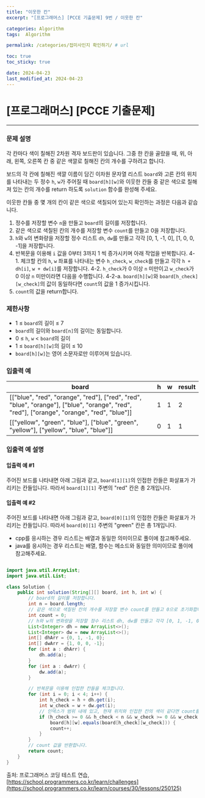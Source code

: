 ```yaml
---
title: "이웃한 칸"
excerpt: "[프로그래머스] [PCCE 기출문제] 9번 / 이웃한 칸"

categories: Algorithm
tags:  Algorithm

permalink: /categories/접미사인지 확인하기/ # url

toc: true
toc_sticky: true

date: 2024-04-23
last_modified_at: 2024-04-23
---
```


# [프로그래머스] [PCCE 기출문제]

---

### 문제 설명
각 칸마다 색이 칠해진 2차원 격자 보드판이 있습니다. 그중 한 칸을 골랐을 때, 위, 아래, 왼쪽, 오른쪽 칸 중 같은 색깔로 칠해진 칸의 개수를 구하려고 합니다.

보드의 각 칸에 칠해진 색깔 이름이 담긴 이차원 문자열 리스트 `board`와 고른 칸의 위치를 나타내는 두 정수 `h`, `w`가 주어질 때 `board[h][w]`와 이웃한 칸들 중 같은 색으로 칠해져 있는 칸의 개수를 return 하도록 `solution` 함수를 완성해 주세요.

이웃한 칸들 중 몇 개의 칸이 같은 색으로 색칠되어 있는지 확인하는 과정은 다음과 같습니다.

1. 정수를 저장할 변수 `n`을 만들고 `board`의 길이를 저장합니다.
2. 같은 색으로 색칠된 칸의 개수를 저장할 변수 `count`를 만들고 0을 저장합니다.
3. `h`와 `w`의 변화량을 저장할 정수 리스트 `dh`, `dw`를 만들고 각각 [0, 1, -1, 0], [1, 0, 0, -1]을 저장합니다.
4. 반복문을 이용해 `i` 값을 0부터 3까지 1 씩 증가시키며 아래 작업을 반복합니다.
    4-1. 체크할 칸의 `h`, `w` 좌표를 나타내는 변수 `h_check`, `w_check`를 만들고 각각 `h + dh[i]`, `w + dw[i]`를 저장합니다.
    4-2. `h_check`가 0 이상 `n` 미만이고 `w_check`가 0 이상 `n` 미만이라면 다음을 수행합니다.
        4-2-a. `board[h][w]`와 `board[h_check][w_check]`의 값이 동일하다면 `count`의 값을 1 증가시킵니다.
5. `count`의 값을 return합니다.

### 제한사항
- 1 ≤ `board`의 길이 ≤ 7
- `board`의 길이와 `board[n]`의 길이는 동일합니다.
- 0 ≤ `h`, `w` < `board`의 길이
- 1 ≤ `board[h][w]`의 길이 ≤ 10
- `board[h][w]`는 영어 소문자로만 이루어져 있습니다.

### 입출력 예

| board                                                                                      | h | w | result |
|---------------------------------------------------------------------------------------------|---|---|--------|
| [["blue", "red", "orange", "red"], ["red", "red", "blue", "orange"], ["blue", "orange", "red", "red"], ["orange", "orange", "red", "blue"]] | 1 | 1 | 2      |
| [["yellow", "green", "blue"], ["blue", "green", "yellow"], ["yellow", "blue", "blue"]]     | 0 | 1 | 1      |

### 입출력 예 설명

#### 입출력 예 #1
주어진 보드를 나타내면 아래 그림과 같고, `board[1][1]`의 인접한 칸들은 화살표가 가리키는 칸들입니다. 따라서 `board[1][1]` 주변의 "red" 칸은 총 2개입니다.

#### 입출력 예 #2
주어진 보드를 나타내면 아래 그림과 같고, `board[0][1]`의 인접한 칸들은 화살표가 가리키는 칸들입니다. 따라서 `board[0][1]` 주변의 "green" 칸은 총 1개입니다.


- cpp를 응시하는 경우 리스트는 배열과 동일한 의미이므로 풀이에 참고해주세요.
- java를 응시하는 경우 리스트는 배열, 함수는 메소드와 동일한 의미이므로 풀이에 참고해주세요.

```java

import java.util.ArrayList;
import java.util.List;

class Solution {
    public int solution(String[][] board, int h, int w) {
        // board의 길이를 저장합니다.
        int n = board.length;
        // 같은 색으로 색칠된 칸의 개수를 저장할 변수 count를 만들고 0으로 초기화합니다.
        int count = 0;
        // h와 w의 변화량을 저장할 정수 리스트 dh, dw를 만들고 각각 [0, 1, -1, 0], [1, 0, 0, -1]을 저장합니다.
        List<Integer> dh = new ArrayList<>();
        List<Integer> dw = new ArrayList<>();
        int[] dhArr = {0, 1, -1, 0};
        int[] dwArr = {1, 0, 0, -1};
        for (int a : dhArr) {
            dh.add(a);
        }
        for (int a : dwArr) {
            dw.add(a);
        }

        // 반복문을 이용해 인접한 칸들을 체크합니다.
        for (int i = 0; i < 4; i++) {
            int h_check = h + dh.get(i);
            int w_check = w + dw.get(i);
            // 인덱스가 범위 내에 있고, 현재 위치와 인접한 칸의 색이 같다면 count를 증가시킵니다.
            if (h_check >= 0 && h_check < n && w_check >= 0 && w_check < n &&
                board[h][w].equals(board[h_check][w_check])) {
                count++;
            }
        }
        // count 값을 반환합니다.
        return count;
    }
}
``````

출처: 프로그래머스 코딩 테스트 연습, [https://school.programmers.co.kr/learn/challenges](https://school.programmers.co.kr/learn/courses/30/lessons/250125)
